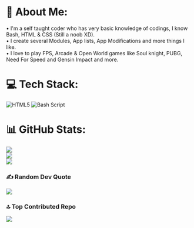 # 💫 About Me:
• I'm a self taught coder who has very basic knowledge of codings, I know Bash, HTML & CSS (Still a noob XD).<br>• I create several Modules, App lists, App Modifications and more things I like.<br>• I love to play FPS, Arcade & Open World games like Soul knight, PUBG, Need For Speed and Gensin Impact and more.


# 💻 Tech Stack:
![HTML5](https://img.shields.io/badge/html5-%23E34F26.svg?style=for-the-badge&logo=html5&logoColor=white) ![Bash Script](https://img.shields.io/badge/bash_script-%23121011.svg?style=for-the-badge&logo=gnu-bash&logoColor=white)
# 📊 GitHub Stats:
![](https://github-readme-stats.vercel.app/api?username=Matrixguy007&theme=tokyonight&hide_border=false&include_all_commits=true&count_private=false)<br/>
![](https://nirzak-streak-stats.vercel.app/?user=Matrixguy007&theme=tokyonight&hide_border=false)<br/>
![](https://github-readme-stats.vercel.app/api/top-langs/?username=Matrixguy007&theme=tokyonight&hide_border=false&include_all_commits=true&count_private=false&layout=compact)

### ✍️ Random Dev Quote
![](https://quotes-github-readme.vercel.app/api?type=horizontal&theme=merko)

### 🔝 Top Contributed Repo
![](https://github-contributor-stats.vercel.app/api?username=Matrixguy007&limit=5&theme=dark&combine_all_yearly_contributions=true)

<!-- Proudly created with GPRM ( https://gprm.itsvg.in ) -->
